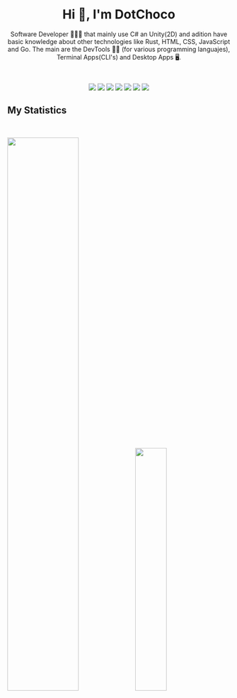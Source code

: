 <h1 align="center">
  <b>Hi 👋, I'm DotChoco</b>
</h1>
<p align="center">
Software Developer 🧑🏽‍💻 that mainly use C# an Unity(2D) and adition have basic knowledge about other technologies like Rust, HTML, CSS, JavaScript and Go. 
The main are the DevTools 🧑‍💻 (for various programming languajes), Terminal Apps(CLI's) and Desktop Apps 🖥️.
</p>
<br>

<p>
<div align="center">
  <img src="https://img.shields.io/badge/-Unity-757575?style=for-the-badge&logo=unity&logoColor=E6E6E6&labelColor=1F1F1F">
  <img src="https://img.shields.io/badge/-CSharp-7751BA?style=for-the-badge&logo=sharp&logoColor=CEB2FF&labelColor=1F1F1F">
  <img src="https://img.shields.io/badge/-Rust-D11B21?style=for-the-badge&logo=rust&logoColor=FF474D&labelColor=1F1F1F">
  <img src="https://img.shields.io/badge/-HTML-db6b32?style=for-the-badge&logo=html5&logoColor=db6b32&labelColor=1F1F1F">
  <img src="https://img.shields.io/badge/-CSS-2065fa?style=for-the-badge&logo=css&logoColor=4e82f2&labelColor=1F1F1F">
  <img src="https://img.shields.io/badge/-JS-ebd61c?style=for-the-badge&logo=javascript&logoColor=ebd61c&labelColor=1F1F1F">
  <img src="https://img.shields.io/badge/-GO-2ca5b8?style=for-the-badge&logo=goland&logoColor=4ee5fc&labelColor=1F1F1F">
</div>
</p>


## My Statistics

<br/>
<p align="left">
  <img width="56.6%" src="https://github-readme-stats.vercel.app/api?username=DotChoco&theme=dark&show_icons=true&ring_color=FFFFFF&rank_icon=github" />
  <img width="37.5%" src="https://github-readme-stats.vercel.app/api/top-langs/?username=DotChoco&layout=compact&theme=dark" />
  </a>
</p>
<br>

